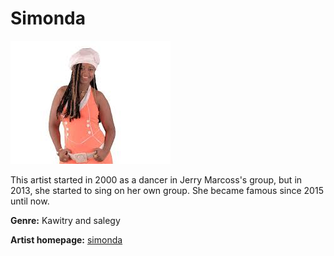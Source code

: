 # Simonda

![Image of simonda](simonda.jpg)

This artist started in 2000 as a dancer in Jerry Marcoss's group, but in 2013, she started to sing on her own group. She became famous since 2015 until now.

**Genre:** Kawitry and salegy

**Artist homepage:** [simonda](https://web.facebook.com/pg/Simonda-Valera-1650963415191704/posts/)
